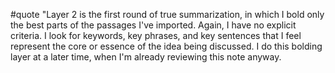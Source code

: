 #quote  "Layer 2 is the first round of true summarization, in which I bold only the best parts of the passages I've imported. Again, I have no explicit criteria. I look for keywords, key phrases, and key sentences that I feel represent the core or essence of the idea being discussed. I do this bolding layer at a later time, when I'm already reviewing this note anyway.
